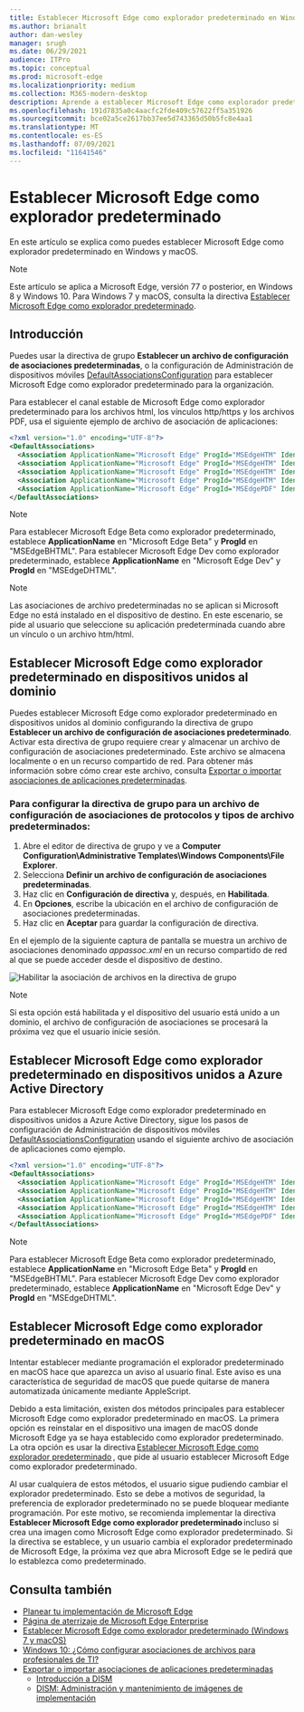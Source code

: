 ```yaml
---
title: Establecer Microsoft Edge como explorador predeterminado en Windows y macOS
ms.author: brianalt
author: dan-wesley
manager: srugh
ms.date: 06/29/2021
audience: ITPro
ms.topic: conceptual
ms.prod: microsoft-edge
ms.localizationpriority: medium
ms.collection: M365-modern-desktop
description: Aprende a establecer Microsoft Edge como explorador predeterminado
ms.openlocfilehash: 191d7835a0c4aacfc2fde409c57622ff5a351926
ms.sourcegitcommit: bce02a5ce2617bb37ee5d743365d50b5fc8e4aa1
ms.translationtype: MT
ms.contentlocale: es-ES
ms.lasthandoff: 07/09/2021
ms.locfileid: "11641546"
---
```

# <a name="set-microsoft-edge-as-the-default-browser"></a>Establecer Microsoft Edge como explorador predeterminado

En este artículo se explica como puedes establecer Microsoft Edge como explorador predeterminado en Windows y macOS.

> [!NOTE]
> Este artículo se aplica a Microsoft Edge, versión 77 o posterior, en Windows 8 y Windows 10. Para Windows 7 y macOS, consulta la directiva [Establecer Microsoft Edge como explorador predeterminado](./microsoft-edge-policies.md#defaultbrowsersettingenabled).

## <a name="introduction"></a>Introducción

Puedes usar la directiva de grupo **Establecer un archivo de configuración de asociaciones predeterminadas**, o la configuración de Administración de dispositivos móviles [DefaultAssociationsConfiguration](/windows/client-management/mdm/policy-csp-applicationdefaults#applicationdefaults-defaultassociationsconfiguration) para establecer Microsoft Edge como explorador predeterminado para la organización.

Para establecer el canal estable de Microsoft Edge como explorador predeterminado para los archivos html, los vínculos http/https y los archivos PDF, usa el siguiente ejemplo de archivo de asociación de aplicaciones:

```xml
<?xml version="1.0" encoding="UTF-8"?>
<DefaultAssociations> 
  <Association ApplicationName="Microsoft Edge" ProgId="MSEdgeHTM" Identifier=".html"/>
  <Association ApplicationName="Microsoft Edge" ProgId="MSEdgeHTM" Identifier=".htm"/>
  <Association ApplicationName="Microsoft Edge" ProgId="MSEdgeHTM" Identifier="http"/>
  <Association ApplicationName="Microsoft Edge" ProgId="MSEdgeHTM" Identifier="https"/>  
  <Association ApplicationName="Microsoft Edge" ProgId="MSEdgePDF" Identifier=".pdf"/>
</DefaultAssociations>
```

> [!NOTE]
> Para establecer Microsoft Edge Beta como explorador predeterminado, establece **ApplicationName** en "Microsoft Edge Beta" y **ProgId** en "MSEdgeBHTML". Para establecer Microsoft Edge Dev como explorador predeterminado, establece **ApplicationName** en "Microsoft Edge Dev" y **ProgId** en "MSEdgeDHTML".


> [!NOTE]
> Las asociaciones de archivo predeterminadas no se aplican si Microsoft Edge no está instalado en el dispositivo de destino. En este escenario, se pide al usuario que seleccione su aplicación predeterminada cuando abre un vínculo o un archivo htm/html.

## <a name="set-microsoft-edge-as-the-default-browser-on-domain-joined-devices"></a>Establecer Microsoft Edge como explorador predeterminado en dispositivos unidos al dominio

Puedes establecer Microsoft Edge como explorador predeterminado en dispositivos unidos al dominio configurando la directiva de grupo **Establecer un archivo de configuración de asociaciones predeterminado**. Activar esta directiva de grupo requiere crear y almacenar un archivo de configuración de asociaciones predeterminado. Este archivo se almacena localmente o en un recurso compartido de red. Para obtener más información sobre cómo crear este archivo, consulta [Exportar o importar asociaciones de aplicaciones predeterminadas](/windows-hardware/manufacture/desktop/export-or-import-default-application-associations).

### <a name="to-configure-the-group-policy-for-a-default-file-type-and-protocol-associations-configuration-file"></a>Para configurar la directiva de grupo para un archivo de configuración de asociaciones de protocolos y tipos de archivo predeterminados:

1. Abre el editor de directiva de grupo y ve a **Computer Configuration\Administrative Templates\Windows Components\File Explorer**.
2. Selecciona **Definir un archivo de configuración de asociaciones predeterminadas**.
3. Haz clic en **Configuración de directiva** y, después, en **Habilitada**.
4. En **Opciones**, escribe la ubicación en el archivo de configuración de asociaciones predeterminadas.
5. Haz clic en **Aceptar** para guardar la configuración de directiva.

En el ejemplo de la siguiente captura de pantalla se muestra un archivo de asociaciones denominado *appassoc.xml* en un recurso compartido de red al que se puede acceder desde el dispositivo de destino.

   ![Habilitar la asociación de archivos en la directiva de grupo](./media/edge-learnmore-make-edge-default-browser/edge-learnmore-app-associations.png)

   > [!NOTE]
   > Si esta opción está habilitada y el dispositivo del usuario está unido a un dominio, el archivo de configuración de asociaciones se procesará la próxima vez que el usuario inicie sesión.

## <a name="set-microsoft-edge-as-the-default-browser-on-azure-active-directory-joined-devices"></a>Establecer Microsoft Edge como explorador predeterminado en dispositivos unidos a Azure Active Directory

Para establecer Microsoft Edge como explorador predeterminado en dispositivos unidos a Azure Active Directory, sigue los pasos de configuración de Administración de dispositivos móviles [DefaultAssociationsConfiguration](/windows/client-management/mdm/policy-csp-applicationdefaults#applicationdefaults-defaultassociationsconfiguration) usando el siguiente archivo de asociación de aplicaciones como ejemplo.

```xml
<?xml version="1.0" encoding="UTF-8"?>
<DefaultAssociations>
  <Association ApplicationName="Microsoft Edge" ProgId="MSEdgeHTM" Identifier=".html"/>
  <Association ApplicationName="Microsoft Edge" ProgId="MSEdgeHTM" Identifier=".htm"/>
  <Association ApplicationName="Microsoft Edge" ProgId="MSEdgeHTM" Identifier="http"/>
  <Association ApplicationName="Microsoft Edge" ProgId="MSEdgeHTM" Identifier="https"/>  
  <Association ApplicationName="Microsoft Edge" ProgId="MSEdgePDF" Identifier=".pdf"/>
</DefaultAssociations>
```

> [!NOTE]
> Para establecer Microsoft Edge Beta como explorador predeterminado, establece **ApplicationName** en "Microsoft Edge Beta" y **ProgId** en "MSEdgeBHTML". Para establecer Microsoft Edge Dev como explorador predeterminado, establece **ApplicationName** en "Microsoft Edge Dev" y **ProgId** en "MSEdgeDHTML".

## <a name="set-microsoft-edge-as-the-default-browser-on-macos"></a>Establecer Microsoft Edge como explorador predeterminado en macOS

Intentar establecer mediante programación el explorador predeterminado en macOS hace que aparezca un aviso al usuario final. Este aviso es una característica de seguridad de macOS que puede quitarse de manera automatizada únicamente mediante AppleScript.

Debido a esta limitación, existen dos métodos principales para establecer Microsoft Edge como explorador predeterminado en macOS. La primera opción es reinstalar en el dispositivo una imagen de macOS donde Microsoft Edge ya se haya establecido como explorador predeterminado. La otra opción es usar la directiva [Establecer Microsoft Edge como explorador predeterminado](./microsoft-edge-policies.md#defaultbrowsersettingenabled) , que pide al usuario establecer Microsoft Edge como explorador predeterminado.

Al usar cualquiera de estos métodos, el usuario sigue pudiendo cambiar el explorador predeterminado. Esto se debe a motivos de seguridad, la preferencia de explorador predeterminado no se puede bloquear mediante programación. Por este motivo, se recomienda implementar la directiva **Establecer Microsoft Edge como explorador predeterminado** incluso si crea una imagen como Microsoft Edge como explorador predeterminado. Si la directiva se establece, y un usuario cambia el explorador predeterminado de Microsoft Edge, la próxima vez que abra Microsoft Edge se le pedirá que lo establezca como predeterminado.

## <a name="see-also"></a>Consulta también

- [Planear tu implementación de Microsoft Edge](./deploy-edge-plan-deployment.md)
- [Página de aterrizaje de Microsoft Edge Enterprise](https://aka.ms/EdgeEnterprise)
- [Establecer Microsoft Edge como explorador predeterminado (Windows 7 y macOS)](./microsoft-edge-policies.md#defaultbrowsersettingenabled)
- [Windows 10: ¿Cómo configurar asociaciones de archivos para profesionales de TI?](/archive/blogs/windowsinternals/windows-10-how-to-configure-file-associations-for-it-pros)
- [Exportar o importar asociaciones de aplicaciones predeterminadas](/windows-hardware/manufacture/desktop/export-or-import-default-application-associations)
  - [Introducción a DISM](/windows-hardware/manufacture/desktop/what-is-dism)
  - [DISM: Administración y mantenimiento de imágenes de implementación](/windows-hardware/manufacture/desktop/dism---deployment-image-servicing-and-management-technical-reference-for-windows)